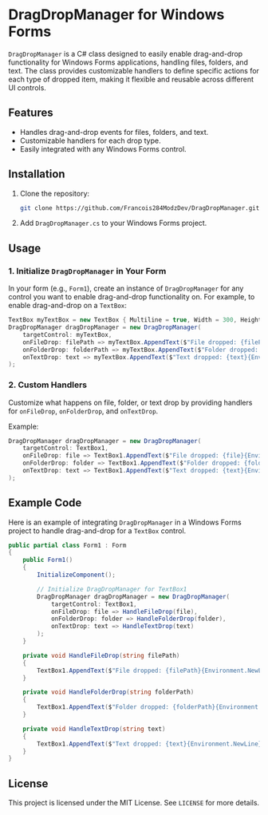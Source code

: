 
# DragDropManager for Windows Forms

`DragDropManager` is a C# class designed to easily enable drag-and-drop functionality for Windows Forms applications, handling files, folders, and text. The class provides customizable handlers to define specific actions for each type of dropped item, making it flexible and reusable across different UI controls.

## Features
- Handles drag-and-drop events for files, folders, and text.
- Customizable handlers for each drop type.
- Easily integrated with any Windows Forms control.

## Installation
1. Clone the repository:
   ```bash
   git clone https://github.com/Francois284ModzDev/DragDropManager.git
   ```
2. Add `DragDropManager.cs` to your Windows Forms project.

## Usage
### 1. Initialize `DragDropManager` in Your Form
In your form (e.g., `Form1`), create an instance of `DragDropManager` for any control you want to enable drag-and-drop functionality on. For example, to enable drag-and-drop on a `TextBox`:

```csharp
TextBox myTextBox = new TextBox { Multiline = true, Width = 300, Height = 200 };
DragDropManager dragDropManager = new DragDropManager(
    targetControl: myTextBox,
    onFileDrop: filePath => myTextBox.AppendText($"File dropped: {filePath}{Environment.NewLine}"),
    onFolderDrop: folderPath => myTextBox.AppendText($"Folder dropped: {folderPath}{Environment.NewLine}"),
    onTextDrop: text => myTextBox.AppendText($"Text dropped: {text}{Environment.NewLine}")
);
```

### 2. Custom Handlers
Customize what happens on file, folder, or text drop by providing handlers for `onFileDrop`, `onFolderDrop`, and `onTextDrop`.

Example:
```csharp
DragDropManager dragDropManager = new DragDropManager(
    targetControl: TextBox1,
    onFileDrop: file => TextBox1.AppendText($"File dropped: {file}{Environment.NewLine}"),
    onFolderDrop: folder => TextBox1.AppendText($"Folder dropped: {folder}{Environment.NewLine}"),
    onTextDrop: text => TextBox1.AppendText($"Text dropped: {text}{Environment.NewLine}")
);
```

## Example Code

Here is an example of integrating `DragDropManager` in a Windows Forms project to handle drag-and-drop for a `TextBox` control.

```csharp
public partial class Form1 : Form
{
    public Form1()
    {
        InitializeComponent();

        // Initialize DragDropManager for TextBox1
        DragDropManager dragDropManager = new DragDropManager(
            targetControl: TextBox1,
            onFileDrop: file => HandleFileDrop(file),
            onFolderDrop: folder => HandleFolderDrop(folder),
            onTextDrop: text => HandleTextDrop(text)
        );
    }

    private void HandleFileDrop(string filePath)
    {
        TextBox1.AppendText($"File dropped: {filePath}{Environment.NewLine}");
    }

    private void HandleFolderDrop(string folderPath)
    {
        TextBox1.AppendText($"Folder dropped: {folderPath}{Environment.NewLine}");
    }

    private void HandleTextDrop(string text)
    {
        TextBox1.AppendText($"Text dropped: {text}{Environment.NewLine}");
    }
}
```

## License
This project is licensed under the MIT License. See `LICENSE` for more details.
